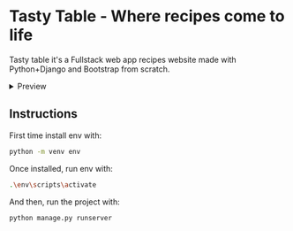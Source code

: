 # Tasty Table - Where recipes come to life

Tasty table it's a Fullstack web app recipes website made with Python+Django and Bootstrap from scratch.

<details>
  <summary>Preview</summary>
  
  Soon!

</details>

## Instructions

First time install env with:

```bash
python -m venv env
```

Once installed, run env with:

```bash
.\env\scripts\activate
```

And then, run the project with:

```bash
python manage.py runserver
```
